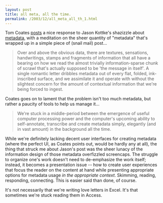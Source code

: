 ```yaml
---
layout: post
title: all meta, all the time.
permalink: /2003/12/all_meta_all_th_1.html
---
```


Tom Coates [posts](http://www.plasticbag.org/archives/2003/12/a_fragment_of_a_world_full_of_metadata.shtml) a nice response to Jason Kottke's shazizzle about [metadata](http://www.kottke.org/03/12/metadazzle-overfizzle), with a meditation on the sheer quantity of "metadata" that's wrapped up in a simple piece of (snail mail) post...

> Over and above the obvious data, there are textures, sensations, handwritings, stamps and fragments of information that all have a bearing on how we read the almost trivially information-sparse chunk of scrawl that's actually supposed to be 'the message in itself'. A single romantic letter dribbles metadata out of every flat, folded, ink-inscribed surface, and we assimilate it and operate with without the slightest concern for the amount of contextual information that we're being forced to ingest.

Coates goes on to lament that the problem isn't too much metadata, but rather a paucity of tools to help us manage it...

> We're stuck in a middle-period between the emergence of useful computer processing power and the computer's upcoming ability to self-annotate, transcribe and create metadata simply, elegantly (and in vast amount) in the background all the time.

While we're definitely lacking decent user interfaces for creating metadata (where the perfect UI, as Coates points out, would be hardly any at all), the thing that struck me about Jason's post was the sheer lunacy of the information design of those metadata overfizzled screencaps. The struggle to organize one's work doesn't need to de-emphasize the work itself; instead, it becomes a presentation issue -- how to create user experiences that focus the reader on the content at hand while presenting appropriate options for metadata usage _in the appropriate context_. Skimming, reading, responding, connecting. This is easier said than done, of course.

It's not necessarily that we're writing love letters in Excel. It's that sometimes we're stuck reading them in Access.